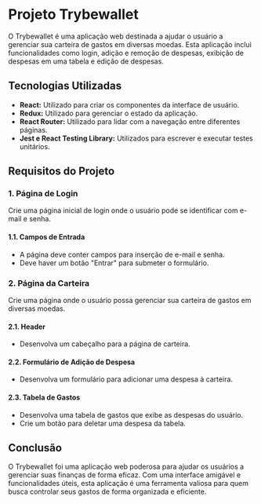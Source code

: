 # Projeto Trybewallet

O Trybewallet é uma aplicação web destinada a ajudar o usuário a gerenciar sua carteira de gastos em diversas moedas. Esta aplicação inclui funcionalidades como login, adição e remoção de despesas, exibição de despesas em uma tabela e edição de despesas.

## Tecnologias Utilizadas

- **React:** Utilizado para criar os componentes da interface de usuário.
- **Redux:** Utilizado para gerenciar o estado da aplicação.
- **React Router:** Utilizado para lidar com a navegação entre diferentes páginas.
- **Jest e React Testing Library:** Utilizados para escrever e executar testes unitários.

## Requisitos do Projeto

### 1. Página de Login
Crie uma página inicial de login onde o usuário pode se identificar com e-mail e senha.

#### 1.1. Campos de Entrada
- A página deve conter campos para inserção de e-mail e senha.
- Deve haver um botão "Entrar" para submeter o formulário.

### 2. Página da Carteira
Crie uma página onde o usuário possa gerenciar sua carteira de gastos em diversas moedas.

#### 2.1. Header
- Desenvolva um cabeçalho para a página de carteira.

#### 2.2. Formulário de Adição de Despesa
- Desenvolva um formulário para adicionar uma despesa à carteira.

#### 2.3. Tabela de Gastos
- Desenvolva uma tabela de gastos que exibe as despesas do usuário.
- Crie um botão para deletar uma despesa da tabela.

## Conclusão

O Trybewallet foi uma aplicação web poderosa para ajudar os usuários a gerenciar suas finanças de forma eficaz. Com uma interface amigável e funcionalidades úteis, esta aplicação é uma ferramenta valiosa para quem busca controlar seus gastos de forma organizada e eficiente.
